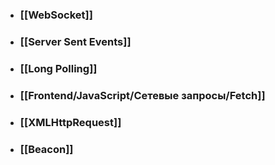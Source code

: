 - ### [[WebSocket]]
- ### [[Server Sent Events]]
- ### [[Long Polling]]
- ### [[Frontend/JavaScript/Сетевые запросы/Fetch]]
- ### [[XMLHttpRequest]]
- ### [[Beacon]]